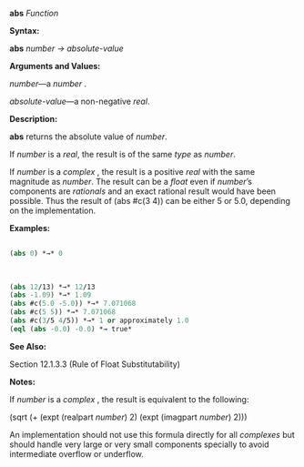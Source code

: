**abs** *Function* 



**Syntax:** 



**abs** *number → absolute-value* 



**Arguments and Values:** 



*number*—a *number* . 



*absolute-value*—a non-negative *real*. 



**Description:** 



**abs** returns the absolute value of *number*. 



If *number* is a *real*, the result is of the same *type* as *number*. 



If *number* is a *complex* , the result is a positive *real* with the same magnitude as *number*. The result can be a *float* even if *number*’s components are *rationals* and an exact rational result would have been possible. Thus the result of (abs #c(3 4)) can be either 5 or 5.0, depending on the implementation. 



**Examples:**
```lisp
 
(abs 0) *→* 0 

 
 
(abs 12/13) *→* 12/13 
(abs -1.09) *→* 1.09 
(abs #c(5.0 -5.0)) *→* 7.071068 
(abs #c(5 5)) *→* 7.071068 
(abs #c(3/5 4/5)) *→* 1 or approximately 1.0 
(eql (abs -0.0) -0.0) *→ true* 

```
**See Also:** 



Section 12.1.3.3 (Rule of Float Substitutability) 



**Notes:** 



If *number* is a *complex* , the result is equivalent to the following: 



(sqrt (+ (expt (realpart *number*) 2) (expt (imagpart *number*) 2))) 



An implementation should not use this formula directly for all *complexes* but should handle very large or very small components specially to avoid intermediate overflow or underflow. 



